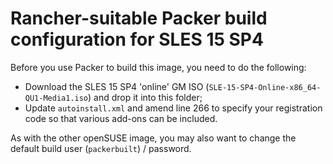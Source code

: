 # Rancher-suitable Packer build configuration for SLES 15 SP4

Before you use Packer to build this image, you need to do the following:

* Download the SLES 15 SP4 'online' GM ISO (`SLE-15-SP4-Online-x86_64-QU1-Media1.iso`) and drop
  it into this folder;
* Update `autoinstall.xml` and amend line 266 to specify your registration code
  so that various add-ons can be included.

As with the other openSUSE image, you may also want to change the default build user (`packerbuilt`) /
password.
